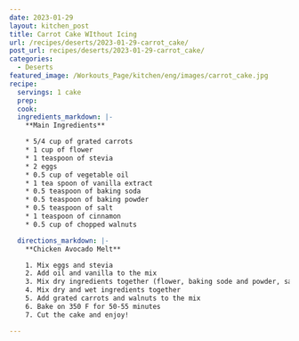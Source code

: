 ```yaml
---
date: 2023-01-29
layout: kitchen_post
title: Carrot Cake WIthout Icing
url: /recipes/deserts/2023-01-29-carrot_cake/
post_url: recipes/deserts/2023-01-29-carrot_cake/
categories:
  - Deserts
featured_image: /Workouts_Page/kitchen/eng/images/carrot_cake.jpg
recipe:
  servings: 1 cake
  prep: 
  cook: 
  ingredients_markdown: |-
    **Main Ingredients**

    * 5/4 cup of grated carrots
    * 1 cup of flower
    * 1 teaspoon of stevia
    * 2 eggs
    * 0.5 cup of vegetable oil
    * 1 tea spoon of vanilla extract 
    * 0.5 teaspoon of baking soda
    * 0.5 teaspoon of baking powder
    * 0.5 teaspoon of salt
    * 1 teaspoon of cinnamon
    * 0.5 cup of chopped walnuts

  directions_markdown: |-
    **Chicken Avocado Melt**

    1. Mix eggs and stevia
    2. Add oil and vanilla to the mix
    3. Mix dry ingredients together (flower, baking sode and powder, salt and cinnamon)
    4. Mix dry and wet ingredients together
    5. Add grated carrots and walnuts to the mix
    6. Bake on 350 F for 50-55 minutes
    7. Cut the cake and enjoy!

---
```

